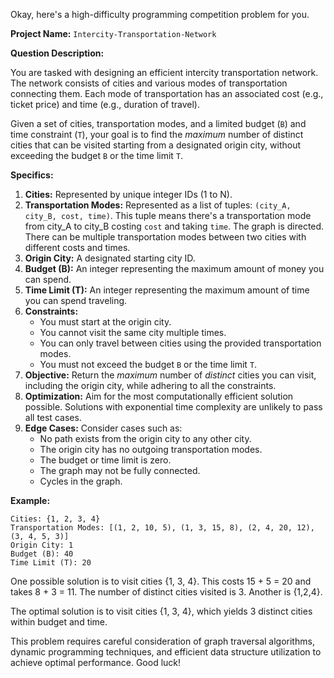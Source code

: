 Okay, here's a high-difficulty programming competition problem for you.

**Project Name:** `Intercity-Transportation-Network`

**Question Description:**

You are tasked with designing an efficient intercity transportation network. The network consists of cities and various modes of transportation connecting them.  Each mode of transportation has an associated cost (e.g., ticket price) and time (e.g., duration of travel).

Given a set of cities, transportation modes, and a limited budget (`B`) and time constraint (`T`), your goal is to find the *maximum* number of distinct cities that can be visited starting from a designated origin city, without exceeding the budget `B` or the time limit `T`.

**Specifics:**

1.  **Cities:** Represented by unique integer IDs (1 to N).
2.  **Transportation Modes:** Represented as a list of tuples: `(city_A, city_B, cost, time)`. This tuple means there's a transportation mode from city_A to city_B costing `cost` and taking `time`. The graph is directed. There can be multiple transportation modes between two cities with different costs and times.
3.  **Origin City:** A designated starting city ID.
4.  **Budget (B):** An integer representing the maximum amount of money you can spend.
5.  **Time Limit (T):** An integer representing the maximum amount of time you can spend traveling.
6.  **Constraints:**
    *   You must start at the origin city.
    *   You cannot visit the same city multiple times.
    *   You can only travel between cities using the provided transportation modes.
    *   You must not exceed the budget `B` or the time limit `T`.
7.  **Objective:**  Return the *maximum* number of *distinct* cities you can visit, including the origin city, while adhering to all the constraints.
8.  **Optimization:** Aim for the most computationally efficient solution possible. Solutions with exponential time complexity are unlikely to pass all test cases.
9.  **Edge Cases:** Consider cases such as:
    *   No path exists from the origin city to any other city.
    *   The origin city has no outgoing transportation modes.
    *   The budget or time limit is zero.
    *   The graph may not be fully connected.
    *   Cycles in the graph.

**Example:**

```
Cities: {1, 2, 3, 4}
Transportation Modes: [(1, 2, 10, 5), (1, 3, 15, 8), (2, 4, 20, 12), (3, 4, 5, 3)]
Origin City: 1
Budget (B): 40
Time Limit (T): 20
```

One possible solution is to visit cities {1, 3, 4}. This costs 15 + 5 = 20 and takes 8 + 3 = 11. The number of distinct cities visited is 3.  Another is {1,2,4}.

The optimal solution is to visit cities {1, 3, 4}, which yields 3 distinct cities within budget and time.

This problem requires careful consideration of graph traversal algorithms, dynamic programming techniques, and efficient data structure utilization to achieve optimal performance.  Good luck!
